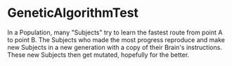 # GeneticAlgorithmTest
In a Population, many "Subjects" try to learn the fastest route from point A to point B. The Subjects who made the most progress reproduce and make new Subjects in a new generation with a copy of their Brain's instructions. These new Subjects then get mutated, hopefully for the better.
